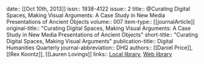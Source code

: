 date:: [[Oct 10th, 2013]]
issn:: 1938-4122
issue:: 2
title:: @Curating Digital Spaces, Making Visual Arguments: A Case Study in New Media Presentations of Ancient Objects
volume:: 007
item-type:: [[journalArticle]]
original-title:: "Curating Digital Spaces, Making Visual Arguments: A Case Study in New Media Presentations of Ancient Objects"
short-title:: "Curating Digital Spaces, Making Visual Arguments"
publication-title:: Digital Humanities Quarterly
journal-abbreviation:: DHQ
authors:: [[Daniel Price]], [[Rex Koontz]], [[Lauren Lovings]]
links:: [Local library](zotero://select/groups/2386895/items/67AIXY5X), [Web library](https://www.zotero.org/groups/2386895/items/67AIXY5X)
